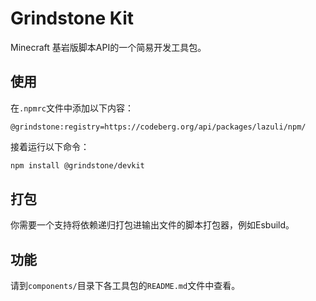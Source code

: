 # Grindstone Kit
Minecraft 基岩版脚本API的一个简易开发工具包。

## 使用

在`.npmrc`文件中添加以下内容：

~~~
@grindstone:registry=https://codeberg.org/api/packages/lazuli/npm/
~~~

接着运行以下命令：

~~~bash
npm install @grindstone/devkit
~~~

## 打包
你需要一个支持将依赖递归打包进输出文件的脚本打包器，例如Esbuild。

## 功能
请到`components/`目录下各工具包的`README.md`文件中查看。